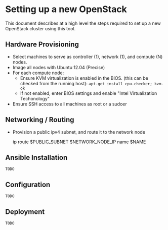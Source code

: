 # Setting up a new OpenStack

This document describes at a high level the steps required to set up a new OpenStack cluster using this tool.


## Hardware Provisioning

* Select machines to serve as controller (1), network (1), and compute (N) nodes.
* Image all nodes with Ubuntu 12.04 (Precise)
* For each compute node:
    * Ensure KVM virtualization is enabled in the BIOS. (this can be checked from the running host): `apt-get install cpu-checker; kvm-ok`
    * If not enabled, enter BIOS settings and enable "Intel Virtualization Techonology"
* Ensure SSH access to all machines as root or a sudoer

## Networking / Routing

* Provision a public ipv4 subnet, and route it to the network node

    ip route $PUBLIC_SUBNET $NETWORK_NODE_IP name $NAME

## Ansible Installation

    TODO

## Configuration

    TODO

## Deployment

    TODO
